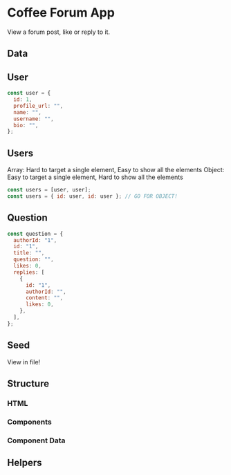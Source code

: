 # Coffee Forum App

View a forum post, like or reply to it.

## Data

## User

```jsx
const user = {
  id: 1,
  profile_url: "",
  name: "",
  username: "",
  bio: "",
};
```

## Users

Array: Hard to target a single element, Easy to show all the elements
Object: Easy to target a single element, Hard to show all the elements

```jsx
const users = [user, user];
const users = { id: user, id: user }; // GO FOR OBJECT!
```

## Question

```jsx
const question = {
  authorId: "1",
  id: "1",
  title: "",
  question: "",
  likes: 0,
  replies: [
    {
      id: "1",
      authorId: "",
      content: "",
      likes: 0,
    },
  ],
};
```

## Seed

View in file!

## Structure

### HTML

### Components

### Component Data

## Helpers


